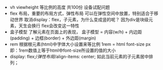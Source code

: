- vh viewheight 等比例的高度
共100份 设备试配问题
- flex 布局，重要的布局方式，弹性布局
可以在弹性空间中放置，特别适合于移动世界
取消display：flex，子元素，为什么变成竖的呢？
因为div是块级元素，天生会换行
flex会改变这一特性
- 盒子模型
了解元素在页面上的表现，
盒子模型 = 内容(w/h) + 内边距(padding) + 边框(border) + 外边距(margin)
- rem 根据根元素(html)中字体大小设置来等比例
1rem = html font-size px 即：1rem数值上等于html中font-size所设置的值的大小
- display: flex;/*弹性布局*/align-items: center;
如此当前元素的子元素居中排列；